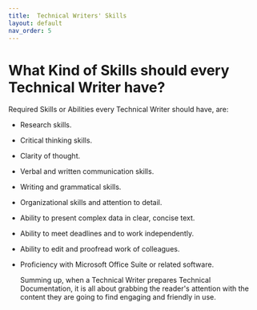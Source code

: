 ```yaml
---
title:  Technical Writers' Skills
layout: default
nav_order: 5
---
```


# What Kind of Skills should every Technical Writer have?
Required Skills or Abilities every Technical Writer should have, are:

- Research skills.

- Critical thinking skills.
  
- Clarity of thought.
  
- Verbal and written communication skills.
  
- Writing and grammatical skills.
  
- Organizational skills and attention to detail.
  
- Ability to present complex data in clear, concise text.
  
- Ability to meet deadlines and to work independently.
  
- Ability to edit and proofread work of colleagues.
  
- Proficiency with Microsoft Office Suite or related software.

  Summing up, when a Technical Writer prepares Technical Documentation, it is all about grabbing the reader's attention with the content they are going to find engaging and friendly in use.

